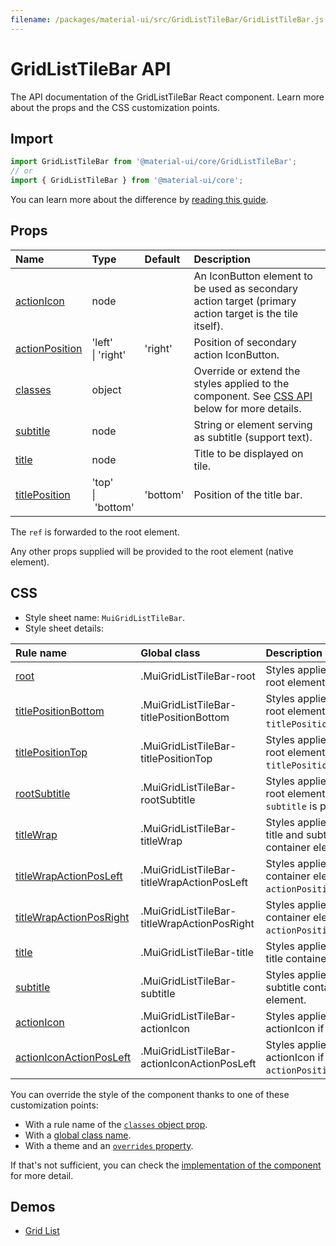```yaml
---
filename: /packages/material-ui/src/GridListTileBar/GridListTileBar.js
---
```


<!--- This documentation is automatically generated, do not try to edit it. -->

# GridListTileBar API

<p class="description">The API documentation of the GridListTileBar React component. Learn more about the props and the CSS customization points.</p>

## Import

```js
import GridListTileBar from '@material-ui/core/GridListTileBar';
// or
import { GridListTileBar } from '@material-ui/core';
```

You can learn more about the difference by [reading this guide](/guides/minimizing-bundle-size/).



## Props

| Name | Type | Default | Description |
|:-----|:-----|:--------|:------------|
| <a class="anchor-link" id="props--actionIcon"></a><a href="#props--actionIcon" title="link to the prop on this page" class="prop-name">actionIcon</a> | <span class="prop-type">node</span> |  | An IconButton element to be used as secondary action target (primary action target is the tile itself). |
| <a class="anchor-link" id="props--actionPosition"></a><a href="#props--actionPosition" title="link to the prop on this page" class="prop-name">actionPosition</a> | <span class="prop-type">'left'<br>&#124;&nbsp;'right'</span> | <span class="prop-default">'right'</span> | Position of secondary action IconButton. |
| <a class="anchor-link" id="props--classes"></a><a href="#props--classes" title="link to the prop on this page" class="prop-name">classes</a> | <span class="prop-type">object</span> |  | Override or extend the styles applied to the component. See [CSS API](#css) below for more details. |
| <a class="anchor-link" id="props--subtitle"></a><a href="#props--subtitle" title="link to the prop on this page" class="prop-name">subtitle</a> | <span class="prop-type">node</span> |  | String or element serving as subtitle (support text). |
| <a class="anchor-link" id="props--title"></a><a href="#props--title" title="link to the prop on this page" class="prop-name">title</a> | <span class="prop-type">node</span> |  | Title to be displayed on tile. |
| <a class="anchor-link" id="props--titlePosition"></a><a href="#props--titlePosition" title="link to the prop on this page" class="prop-name">titlePosition</a> | <span class="prop-type">'top'<br>&#124;&nbsp;'bottom'</span> | <span class="prop-default">'bottom'</span> | Position of the title bar. |

The `ref` is forwarded to the root element.

Any other props supplied will be provided to the root element (native element).

## CSS

- Style sheet name: `MuiGridListTileBar`.
- Style sheet details:

| Rule name | Global class | Description |
|:-----|:-------------|:------------|
| <a class="anchor-link" title="link to the rule name on this page" id="css--root"></a><a href="#css--root" class="prop-name">root</a> | <span class="prop-name">.MuiGridListTileBar-root</span> | Styles applied to the root element.
| <a class="anchor-link" title="link to the rule name on this page" id="css--titlePositionBottom"></a><a href="#css--titlePositionBottom" class="prop-name">titlePositionBottom</a> | <span class="prop-name">.MuiGridListTileBar-titlePositionBottom</span> | Styles applied to the root element if `titlePosition="bottom"`.
| <a class="anchor-link" title="link to the rule name on this page" id="css--titlePositionTop"></a><a href="#css--titlePositionTop" class="prop-name">titlePositionTop</a> | <span class="prop-name">.MuiGridListTileBar-titlePositionTop</span> | Styles applied to the root element if `titlePosition="top"`.
| <a class="anchor-link" title="link to the rule name on this page" id="css--rootSubtitle"></a><a href="#css--rootSubtitle" class="prop-name">rootSubtitle</a> | <span class="prop-name">.MuiGridListTileBar-rootSubtitle</span> | Styles applied to the root element if a `subtitle` is provided.
| <a class="anchor-link" title="link to the rule name on this page" id="css--titleWrap"></a><a href="#css--titleWrap" class="prop-name">titleWrap</a> | <span class="prop-name">.MuiGridListTileBar-titleWrap</span> | Styles applied to the title and subtitle container element.
| <a class="anchor-link" title="link to the rule name on this page" id="css--titleWrapActionPosLeft"></a><a href="#css--titleWrapActionPosLeft" class="prop-name">titleWrapActionPosLeft</a> | <span class="prop-name">.MuiGridListTileBar-titleWrapActionPosLeft</span> | Styles applied to the container element if `actionPosition="left"`.
| <a class="anchor-link" title="link to the rule name on this page" id="css--titleWrapActionPosRight"></a><a href="#css--titleWrapActionPosRight" class="prop-name">titleWrapActionPosRight</a> | <span class="prop-name">.MuiGridListTileBar-titleWrapActionPosRight</span> | Styles applied to the container element if `actionPosition="right"`.
| <a class="anchor-link" title="link to the rule name on this page" id="css--title"></a><a href="#css--title" class="prop-name">title</a> | <span class="prop-name">.MuiGridListTileBar-title</span> | Styles applied to the title container element.
| <a class="anchor-link" title="link to the rule name on this page" id="css--subtitle"></a><a href="#css--subtitle" class="prop-name">subtitle</a> | <span class="prop-name">.MuiGridListTileBar-subtitle</span> | Styles applied to the subtitle container element.
| <a class="anchor-link" title="link to the rule name on this page" id="css--actionIcon"></a><a href="#css--actionIcon" class="prop-name">actionIcon</a> | <span class="prop-name">.MuiGridListTileBar-actionIcon</span> | Styles applied to the actionIcon if supplied.
| <a class="anchor-link" title="link to the rule name on this page" id="css--actionIconActionPosLeft"></a><a href="#css--actionIconActionPosLeft" class="prop-name">actionIconActionPosLeft</a> | <span class="prop-name">.MuiGridListTileBar-actionIconActionPosLeft</span> | Styles applied to the actionIcon if `actionPosition="left"`.

You can override the style of the component thanks to one of these customization points:

- With a rule name of the [`classes` object prop](/customization/components/#overriding-styles-with-classes).
- With a [global class name](/customization/components/#overriding-styles-with-global-class-names).
- With a theme and an [`overrides` property](/customization/globals/#css).

If that's not sufficient, you can check the [implementation of the component](https://github.com/mui-org/material-ui/blob/master/packages/material-ui/src/GridListTileBar/GridListTileBar.js) for more detail.

## Demos

- [Grid List](/components/grid-list/)


